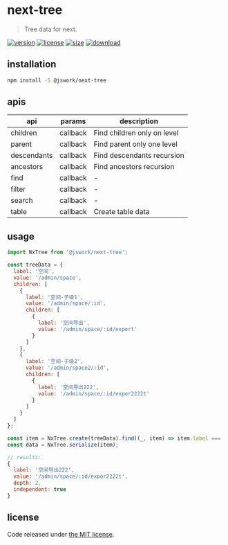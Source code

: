 # next-tree
> Tree data for next.

[![version][version-image]][version-url]
[![license][license-image]][license-url]
[![size][size-image]][size-url]
[![download][download-image]][download-url]

## installation
```bash
npm install -S @jswork/next-tree
```

## apis
| api         | params   | description                 |
| ----------- | -------- | --------------------------- |
| children    | callback | Find children only on level |
| parent      | callback | Find parent only one level  |
| descendants | callback | Find descendants recursion  |
| ancestors   | callback | Find ancestors recursion    |
| find        | callback | -                           |
| filter      | callback | -                           |
| search      | callback | -                           |
| table       | callback | Create table data           |


## usage
```js
import NxTree from '@jswork/next-tree';

const treeData = {
  label: '空间',
  value: '/admin/space',
  children: [
    {
      label: '空间-子级1',
      value: '/admin/space/:id',
      children: [
        {
          label: '空间导出',
          value: '/admin/space/:id/export'
        }
      ]
    },
    {
      label: '空间-子级2',
      value: '/admin/space2/:id',
      children: [
        {
          label: '空间导出222',
          value: '/admin/space/:id/expor2222t'
        }
      ]
    }
  ]
};

const item = NxTree.create(treeData).find((_, item) => item.label === '空间导出222');
const data = NxTree.serialize(item);

// results:
{
  label: '空间导出222',
  value: '/admin/space/:id/expor2222t',
  depth: 2,
  independent: true
}
```


## license
Code released under [the MIT license](https://github.com/afeiship/next-tree/blob/master/LICENSE.txt).

[version-image]: https://img.shields.io/npm/v/@jswork/next-tree
[version-url]: https://npmjs.org/package/@jswork/next-tree

[license-image]: https://img.shields.io/npm/l/@jswork/next-tree
[license-url]: https://github.com/afeiship/next-tree/blob/master/LICENSE.txt

[size-image]: https://img.shields.io/bundlephobia/minzip/@jswork/next-tree
[size-url]: https://github.com/afeiship/next-tree/blob/master/dist/next-tree.min.js

[download-image]: https://img.shields.io/npm/dm/@jswork/next-tree
[download-url]: https://www.npmjs.com/package/@jswork/next-tree
